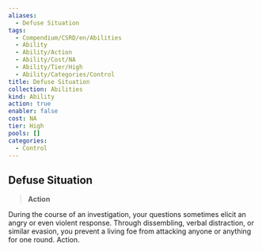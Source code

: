 ```yaml
---
aliases:
  - Defuse Situation
tags:
  - Compendium/CSRD/en/Abilities
  - Ability
  - Ability/Action
  - Ability/Cost/NA
  - Ability/Tier/High
  - Ability/Categories/Control
title: Defuse Situation
collection: Abilities
kind: Ability
action: true
enabler: false
cost: NA
tier: High
pools: []
categories:
  - Control
---
```

## Defuse Situation    
>**Action**  
    
During the course of an investigation, your questions sometimes elicit an angry or even violent response. Through dissembling, verbal distraction, or similar evasion, you prevent a living foe from attacking anyone or anything for one round. Action.